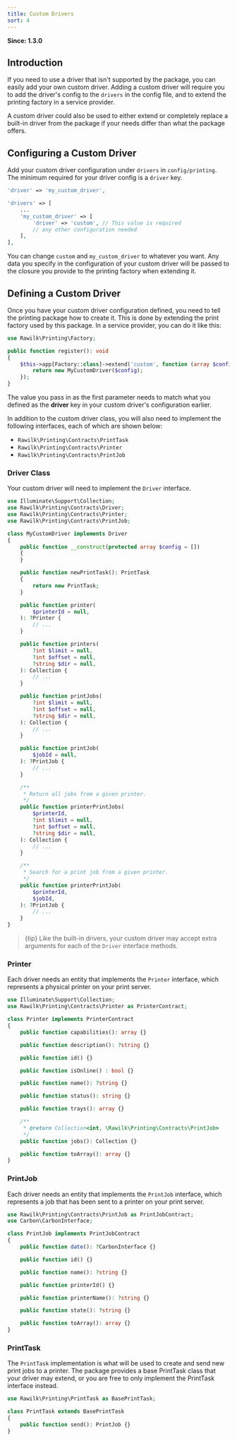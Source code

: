 ```yaml
---
title: Custom Drivers
sort: 4
---
```


**Since: 1.3.0**

## Introduction

If you need to use a driver that isn't supported by the package, you can easily add your own custom driver. Adding a custom driver will require you to add the driver's config to the `drivers` in the config file, and to extend the printing factory in a service provider.

A custom driver could also be used to either extend or completely replace a built-in driver from the package if your needs differ than what the package offers.

## Configuring a Custom Driver

Add your custom driver configuration under `drivers` in `config/printing`. The minimum required for your driver config
is a `driver` key.

```php
'driver' => 'my_custom_driver',

'drivers' => [
    ...
    'my_custom_driver' => [
        'driver' => 'custom', // This value is required
        // any other configuration needed
    ],
],
```

You can change `custom` and `my_custom_driver` to whatever you want. Any data you specify in the configuration of your custom driver will be passed to the closure you provide to the printing factory when extending it.

## Defining a Custom Driver

Once you have your custom driver configuration defined, you need to tell the printing package how to create it. This is done by extending the print factory used by this package. In a service provider, you can do it like this:

```php
use Rawilk\Printing\Factory;

public function register(): void
{
    $this->app[Factory::class]->extend('custom', function (array $config) {
        return new MyCustomDriver($config);
    });
}
```

The value you pass in as the first parameter needs to match what you defined as the **driver** key in your custom driver's configuration earlier.

In addition to the custom driver class, you will also need to implement the following interfaces, each of which are shown below:

- `Rawilk\Printing\Contracts\PrintTask`
- `Rawilk\Printing\Contracts\Printer`
- `Rawilk\Printing\Contracts\PrintJob`

### Driver Class

Your custom driver will need to implement the `Driver` interface.

```php
use Illuminate\Support\Collection;
use Rawilk\Printing\Contracts\Driver;
use Rawilk\Printing\Contracts\Printer;
use Rawilk\Printing\Contracts\PrintJob;

class MyCustomDriver implements Driver
{
    public function __construct(protected array $config = [])
    {
    }

    public function newPrintTask(): PrintTask
    {
        return new PrintTask;
    }

    public function printer(
        $printerId = null,
    ): ?Printer {
        // ...
    }

    public function printers(
        ?int $limit = null,
        ?int $offset = null,
        ?string $dir = null,
    ): Collection {
        // ...
    }

    public function printJobs(
        ?int $limit = null,
        ?int $offset = null,
        ?string $dir = null,
    ): Collection {
        // ...
    }

    public function printJob(
        $jobId = null,
    ): ?PrintJob {
        // ...
    }

    /**
     * Return all jobs from a given printer.
     */
    public function printerPrintJobs(
        $printerId,
        ?int $limit = null,
        ?int $offset = null,
        ?string $dir = null,
    ): Collection {
        // ...
    }

    /**
     * Search for a print job from a given printer.
     */
    public function printerPrintJob(
        $printerId,
        $jobId,
    ): ?PrintJob {
        // ...
    }
}
```

> {tip} Like the built-in drivers, your custom driver may accept extra arguments for each of the `Driver` interface methods.

### Printer

Each driver needs an entity that implements the `Printer` interface, which represents a physical printer on your print server.

```php
use Illuminate\Support\Collection;
use Rawilk\Printing\Contracts\Printer as PrinterContract;

class Printer implements PrinterContract
{
    public function capabilities(): array {}

    public function description(): ?string {}

    public function id() {}

    public function isOnline() : bool {}

    public function name(): ?string {}

    public function status(): string {}

    public function trays(): array {}

    /**
     * @return Collection<int, \Rawilk\Printing\Contracts\PrintJob>
     */
    public function jobs(): Collection {}

    public function toArray(): array {}
}
```

### PrintJob

Each driver needs an entity that implements the `PrintJob` interface, which represents a job that has been sent to a printer on your print server.

```php
use Rawilk\Printing\Contracts\PrintJob as PrintJobContract;
use Carbon\CarbonInterface;

class PrintJob implements PrintJobContract
{
    public function date(): ?CarbonInterface {}

    public function id() {}

    public function name(): ?string {}

    public function printerId() {}

    public function printerName(): ?string {}

    public function state(): ?string {}

    public function toArray(): array {}
}
```

### PrintTask

The `PrintTask` implementation is what will be used to create and send new print jobs to a printer. The package provides a base PrintTask class that your driver may extend, or you are free to only implement the PrintTask interface instead.

```php
use Rawilk\Printing\PrintTask as BasePrintTask;

class PrintTask extends BasePrintTask
{
    public function send(): PrintJob {}
}
```
